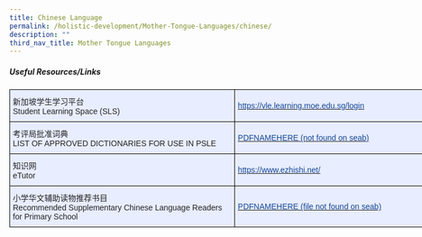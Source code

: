 ```yaml
---
title: Chinese Language
permalink: /holistic-development/Mother-Tongue-Languages/chinese/
description: ""
third_nav_title: Mother Tongue Languages
---
```

##### **Useful Resources/Links**

<style type="text/css">
.tg  {border-collapse:collapse;border-spacing:0;margin:0px auto;}
.tg td{border-color:black;border-style:solid;border-width:1px;font-family:Arial, sans-serif;font-size:14px;
  overflow:hidden;padding:10px 5px;word-break:normal;}
.tg th{border-color:black;border-style:solid;border-width:1px;font-family:Arial, sans-serif;font-size:14px;
  font-weight:normal;overflow:hidden;padding:10px 5px;word-break:normal;}
.tg .tg-lr6o{background-color:#E8EDFF;color:#222;text-align:left;vertical-align:middle}
.tg .tg-4l7k{background-color:#E8EDFF;color:#134693;text-align:left;vertical-align:middle}
</style>
<table class="tg" style="undefined;table-layout: fixed; width: 800px">
<colgroup>
<col style="width: 400px">
<col style="width: 400px">
</colgroup>
<tbody>
  <tr>
    <td class="tg-lr6o">新加坡学生学习平台<br>Student Learning Space (SLS)</td>
    <td class="tg-4l7k"><a href="https://vle.learning.moe.edu.sg/login"><span style="text-decoration:none;color:#134693">https://vle.learning.moe.edu.sg/login</span></a></td>
  </tr>
  <tr>
    <td class="tg-lr6o">考评局批准词典<br>LIST OF APPROVED DICTIONARIES FOR USE IN PSLE</td>
    <td class="tg-4l7k"><a href="LINKPDFHERE"><span style="text-decoration:none;color:#134693">PDFNAMEHERE (not found on seab)</span></a></td>
  </tr>
  <tr>
    <td class="tg-lr6o">知识网<br>eTutor</td>
    <td class="tg-4l7k"><a href="https://www.ezhishi.net/"><span style="text-decoration:none;color:#134693">https://www.ezhishi.net/</span></a></td>
  </tr>
  <tr>
    <td class="tg-lr6o">小学华文辅助读物推荐书目<br>Recommended Supplementary Chinese Language Readers for Primary School</td>
    <td class="tg-4l7k"><a href="LINKPDFHERE"><span style="text-decoration:none;color:#134693">PDFNAMEHERE (file not found on seab)</span></a></td>
  </tr>
</tbody>
</table>